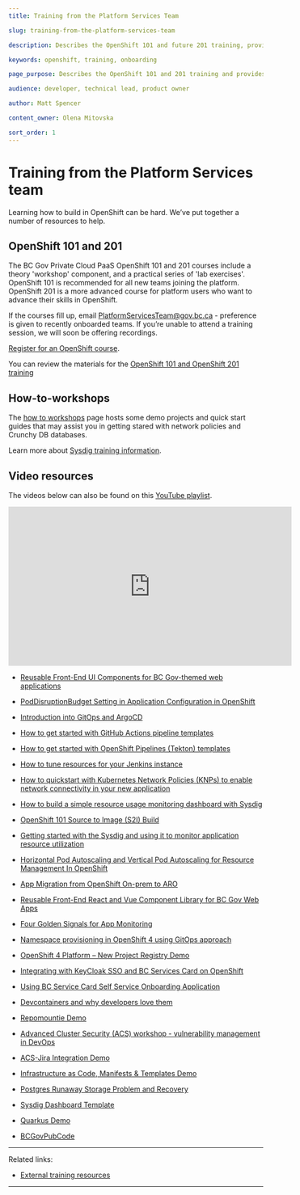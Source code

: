 ```yaml
---
title: Training from the Platform Services Team

slug: training-from-the-platform-services-team

description: Describes the OpenShift 101 and future 201 training, provides internal and external resources for learning OpenShift.  

keywords: openshift, training, onboarding

page_purpose: Describes the OpenShift 101 and 201 training and provides registration links for training. Provides alternatives such as videos and written training material. 

audience: developer, technical lead, product owner

author: Matt Spencer

content_owner: Olena Mitovska

sort_order: 1
---
```


# Training from the Platform Services team

Learning how to build in OpenShift can be hard. We’ve put together a number of resources to help.

## OpenShift 101 and 201

The BC Gov Private Cloud PaaS OpenShift 101 and 201 courses include a theory 'workshop' component, and a practical series of 'lab exercises'. OpenShift 101 is recommended for all new teams joining the platform. OpenShift 201 is a more advanced course for platform users who want to advance their skills in OpenShift.

If the courses fill up, email PlatformServicesTeam@gov.bc.ca - preference is given to recently onboarded teams. If you’re unable to attend a training session, we will soon be offering recordings. 

[Register for an OpenShift course](https://cloud.gov.bc.ca/private-cloud/support-and-community/platform-training-and-resources/).

You can review the materials for the [OpenShift 101 and OpenShift 201 training](https://github.com/BCDevOps/devops-platform-workshops/blob/master/README.md) 

## How-to-workshops

The [how to workshops](https://github.com/bcgov/how-to-workshops) page hosts some demo projects and quick start guides that may assist you in getting stared with network policies and Crunchy DB databases.  

Learn more about [Sysdig training information](../app-monitoring/sysdig-training.md). 
 
## Video resources

The videos below can also be found on this [YouTube playlist](https://www.youtube.com/playlist?list=PL9CV_8JBQHiorxwU-2nA8aqM4KTzdCnfg).

<iframe width="560" height="315" src="https://www.youtube.com/embed/videoseries?list=PL9CV_8JBQHiorxwU-2nA8aqM4KTzdCnfg" title="YouTube video player" frameborder="0" allow="accelerometer; autoplay; clipboard-write; encrypted-media; gyroscope; picture-in-picture" allowfullscreen></iframe>

- [Reusable Front-End UI Components for BC Gov-themed web applications](https://www.youtube.com/watch?v=eFi5QJo2hgo&t=4s)

- [PodDisruptionBudget Setting in Application Configuration in OpenShift](https://www.youtube.com/watch?v=0AGZ5no6-yo)

- [Introduction into GitOps and ArgoCD](https://www.youtube.com/watch?v=-Tkqe0lRuE0)

- [How to get started with GitHub Actions pipeline templates](https://www.youtube.com/watch?v=spUAx_ADhOY)

- [How to get started with OpenShift Pipelines (Tekton) templates](https://www.youtube.com/watch?v=aO6tLFqstQk)

- [How to tune resources for your Jenkins instance](https://www.youtube.com/watch?v=npMbAtJZSO0)

- [How to quickstart with Kubernetes Network Policies (KNPs) to enable network connectivity in your new application](https://www.youtube.com/watch?v=qOoIbp9ZZY0)

- [How to build a simple resource usage monitoring dashboard with Sysdig](https://www.youtube.com/watch?v=W9xM5rd9CaQ)

- [OpenShift 101 Source to Image (S2I) Build](https://youtu.be/uTnBWfG-3Ns)

- [Getting started with the Sysdig and using it to monitor application resource utilization](https://youtu.be/wZrOdxlc_2c)

- [Horizontal Pod Autoscaling and Vertical Pod Autoscaling for Resource Management In OpenShift](https://youtu.be/nZMtJRQR3jY)
 
- [App Migration from OpenShift On-prem to ARO](https://youtu.be/i-auqEUcR5U)

- [Reusable Front-End React and Vue Component Library for BC Gov Web Apps](https://www.youtube.com/watch?v=eFi5QJo2hgo&list=PL9CV_8JBQHiorxwU-2nA8aqM4KTzdCnfg&index=2&t=21s)

- [Four Golden Signals for App Monitoring](https://youtu.be/W9xM5rd9CaQ)

- [Namespace provisioning in OpenShift 4 using GitOps approach](https://youtu.be/5aSon_DVbRM) 

- [OpenShift 4 Platform – New Project Registry Demo](https://youtu.be/HiHsd-Rg57E)

- [Integrating with KeyCloak SSO and BC Services Card on OpenShift](https://youtu.be/IGONgJkvwms)

- [Using BC Service Card Self Service Onboarding Application](https://youtu.be/H2tKvOQ8x4k) 

- [Devcontainers and why developers love them](https://youtu.be/g3fvDQCEaK0)

- [Repomountie Demo](https://youtu.be/Jkbj9Jav7ss)

- [Advanced Cluster Security (ACS) workshop - vulnerability management in DevOps](https://www.youtube.com/watch?v=RpRPPo29fww)

- [ACS-Jira Integration Demo](https://www.youtube.com/watch?v=h5nNHvRhYcI)

- [Infrastructure as Code, Manifests & Templates Demo](https://youtu.be/GMuRFx1bHuw)

- [Postgres Runaway Storage Problem and Recovery](https://youtu.be/M0dhHEKyj4Q)

- [Sysdig Dashboard Template](https://youtu.be/K4rkSCSq3C4)

- [Quarkus Demo](https://youtu.be/1M4XBWawfaE)

- [BCGovPubCode](https://youtu.be/KMmN5E4-tw4)

---
Related links:

- [External training resources](../training-and-learning/training-external-resources.md)

---
